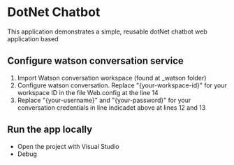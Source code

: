 # DotNet Chatbot

This application demonstrates a simple, reusable dotNet chatbot web application based

## Configure watson conversation service
1. Import Watson conversation workspace (found at _watson folder)
2. Configure watson conversation. Replace "{your-workspace-id}" for your workspace ID in the file Web.config at the line 14
2. Replace "{your-username}" and "{your-password}" for your conversation credentials in line indicadet above at lines 12 and 13

## Run the app locally
+ Open the project with Visual Studio
+ Debug